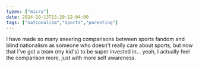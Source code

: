 ```yaml
---
types: ["micro"]
date: 2024-10-13T13:29:12-04:00
tags: ["nationalism","sports","parenting"]
---
```

I have made so many sneering comparisons between sports fandom and blind nationalism as someone who doesn't really care about sports, but now that I've got a team (my kid's) to be super invested in... yeah, I actually feel the comparison more, just with more self awareness.
